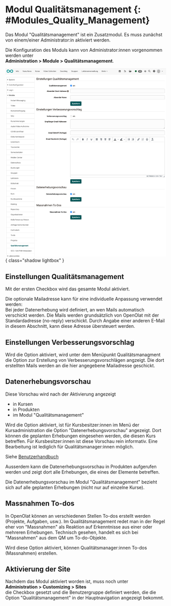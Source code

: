 # Modul Qualitätsmanagement {: #Modules_Quality_Management}

Das Modul "Qualitätsmanagement" ist ein Zusatzmodul. 
Es muss zunächst von einem/einer Administrator:in aktiviert werden.

Die Konfiguration des Moduls kann von Administrator:innen vorgenommen werden unter<br>
**Administration > Module > Qualitätsmanagement**.

![modules_quality_management_v1_de.png](assets/modules_quality_management_v1_de.png){ class="shadow lightbox" }

## Einstellungen Qualitätsmanagement

Mit der ersten Checkbox wird das gesamte Modul aktiviert.

Die optionale Mailadresse kann für eine individuelle Anpassung verwendet werden:<br>
Bei jeder Datenerhebung wird definiert, an wen Mails automatisch verschickt werden.
Die Mails werden grundsätzlich von OpenOlat mit der Standardadresse (no-reply) verschickt.
Durch Angabe einer anderen E-Mail in diesem Abschnitt, kann diese Adresse übersteuert werden.


## Einstellungen Verbesserungsvorschlag

Wird die Option aktiviert, wird unter dem Menüpunkt Qualitätsmanagment die Option zur Erstellung von Verbesserungsvorschlägen angzeigt. Die dort erstellten Mails werden an die hier angegebene Mailadresse geschickt.


## Datenerhebungsvorschau

Diese Vorschau wird nach der Aktivierung angezeigt

* in Kursen
* in Produkten
* im Modul "Qualitätsmanagement"

Wird die Option aktiviert, ist für Kursbesitzer:innen im Menü der Kursadministration die Option "Datenerhebungsvorschau" angezeigt. Dort können die geplanten Erhebungen eingesehen werden, die diesen Kurs betreffen. Für Kursbesitzer:innen ist diese Vorschau rein informativ. Eine Bearbeitung ist lediglich für Qualitätsmanager:innen möglich.

Siehe [Benutzerhandbuch](../../manual_user/learningresources/Data_Collection_Previews.de.md)

Ausserdem kann die Datenerhebungsvorschau in Produkten aufgerufen werden und zeigt dort alle Erhebungen, die eines der Elemente betreffen.

Die Datenerhebungsvorschau im Modul "Qualitätsmanagement" bezieht sich auf alle geplanten Erhebungen (nicht nur auf einzelne Kurse). 


## Massnahmen To-dos

In OpenOlat können an verschiedenen Stellen To-dos erstellt werden (Projekte, Aufgaben, usw.). Im Qualitätsmanagement redet man in der Regel eher von "Massnahmen" als Reaktion auf Erkenntnisse aus einer oder mehreren Erhebungen. Technisch gesehen, handelt es sich bei "Massnahmen" aus dem QM um To-do-Objekte. 

Wird diese Option aktiviert, können Qualitätsmanager:innen To-dos (Massnahmen) erstellen.


## Aktivierung der Site

Nachdem das Modul aktiviert worden ist, muss noch unter<br>
**Administration > Customizing > Sites**<br>
die Checkbox gesetzt und die Benutzergruppe definiert werden, die die Option "Qualitätsmanagement" in der Hauptnavigation angezeigt bekommt. 